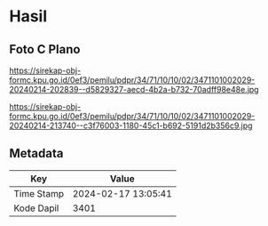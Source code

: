 # Hasil

## Foto C Plano

https://sirekap-obj-formc.kpu.go.id/0ef3/pemilu/pdpr/34/71/10/10/02/3471101002029-20240214-202839--d5829327-aecd-4b2a-b732-70adff98e48e.jpg

https://sirekap-obj-formc.kpu.go.id/0ef3/pemilu/pdpr/34/71/10/10/02/3471101002029-20240214-213740--c3f76003-1180-45c1-b692-5191d2b356c9.jpg


## Metadata

| Key        | Value               |
| ---------- | ------------------- |
| Time Stamp | 2024-02-17 13:05:41 |
| Kode Dapil | 3401                |



